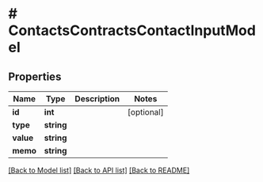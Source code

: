 # # ContactsContractsContactInputModel

## Properties

Name | Type | Description | Notes
------------ | ------------- | ------------- | -------------
**id** | **int** |  | [optional]
**type** | **string** |  |
**value** | **string** |  |
**memo** | **string** |  |

[[Back to Model list]](../../README.md#models) [[Back to API list]](../../README.md#endpoints) [[Back to README]](../../README.md)
